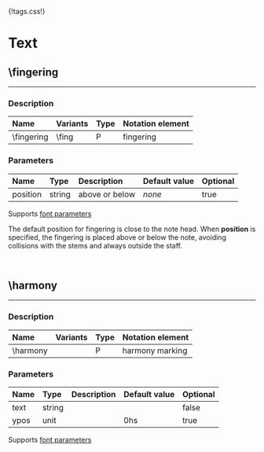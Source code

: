 {!tags.css!}

# Text


## \fingering

-------

### Description

| Name | Variants | Type | Notation element |
| :----| :--------| :----| :----------------|
| \fingering | \fing | P | fingering |




### Parameters

| Name        	| Type   | Description    | Default value  | Optional |
| :------------ |:-------| :--------------| :------------- | :--------| 
| position | string | above or below | *none* | true |
Supports [font parameters](/refs/tagsparams/#text-parameters)

The default position for fingering is close to the note head. When **position** is specified, the fingering is placed above or below the note, avoiding collisions with the stems and always outside the staff.





<br />


## \harmony

-------

### Description

| Name | Variants | Type | Notation element |
| :----| :--------| :----| :----------------|
| \harmony |  | P | harmony marking |




### Parameters

| Name        	| Type   | Description    | Default value  | Optional |
| :------------ |:-------| :--------------| :------------- | :--------| 
| text | string |  |  | false |
| ypos | unit |  | 0hs | true |
Supports [font parameters](/refs/tagsparams/#text-parameters)




